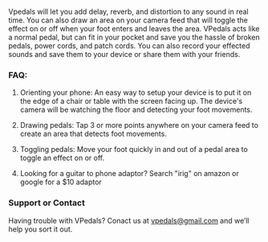 
Vpedals will let you add delay, reverb, and distortion to any sound in real time. You can also draw an area on your camera feed that will toggle the effect on or off when your foot enters and leaves the area. VPedals acts like a normal pedal, but can fit in your pocket and save you the hassle of broken pedals, power cords, and patch cords. You can also record your effected sounds and save them to your device or share them with your friends.

### FAQ:

1. Orienting your phone: An easy way to setup your device is to put it on the edge of a chair or table with the screen facing up. The device's camera will be watching the floor and detecting your foot movements.

2. Drawing pedals: Tap 3 or more points anywhere on your camera feed to create an area that detects foot movements.

3. Toggling pedals: Move your foot quickly in and out of a pedal area to toggle an effect on or off. 

4. Looking for a guitar to phone adaptor? Search "irig" on amazon or google for a $10 adaptor

### Support or Contact

Having trouble with VPedals? Conact us at vpedals@gmail.com and we’ll help you sort it out.
